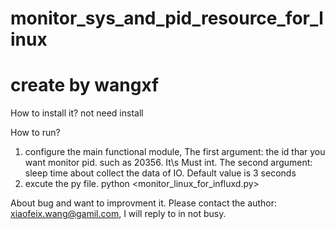 # monitor_sys_and_pid_resource_for_linux
# create by wangxf

How to install it?
not need install

How to run?
1. configure the main functional module,
   The first argument: the id thar you want monitor pid. such as 20356. It\s Must int.
   The second argument: sleep time about collect the data of IO. Default value is 3 seconds
2. excute the py file.
   python <monitor_linux_for_influxd.py>

About bug and want to improvment it. Please contact the author: xiaofeix.wang@gamil.com, I will reply to in not busy.
 
